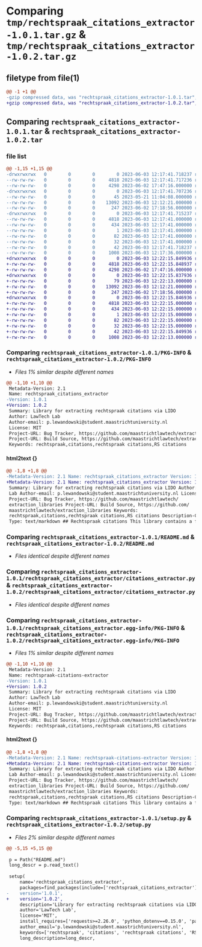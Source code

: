 # Comparing `tmp/rechtspraak_citations_extractor-1.0.1.tar.gz` & `tmp/rechtspraak_citations_extractor-1.0.2.tar.gz`

## filetype from file(1)

```diff
@@ -1 +1 @@
-gzip compressed data, was "rechtspraak_citations_extractor-1.0.1.tar", last modified: Sat Jun  3 12:17:41 2023, max compression
+gzip compressed data, was "rechtspraak_citations_extractor-1.0.2.tar", last modified: Sat Jun  3 12:22:15 2023, max compression
```

## Comparing `rechtspraak_citations_extractor-1.0.1.tar` & `rechtspraak_citations_extractor-1.0.2.tar`

### file list

```diff
@@ -1,15 +1,15 @@
-drwxrwxrwx   0        0        0        0 2023-06-03 12:17:41.718237 rechtspraak_citations_extractor-1.0.1/
--rw-rw-rw-   0        0        0     4818 2023-06-03 12:17:41.717236 rechtspraak_citations_extractor-1.0.1/PKG-INFO
--rw-rw-rw-   0        0        0     4298 2023-06-02 17:47:16.000000 rechtspraak_citations_extractor-1.0.1/README.md
-drwxrwxrwx   0        0        0        0 2023-06-03 12:17:41.707236 rechtspraak_citations_extractor-1.0.1/rechtspraak_citations_extractor/
--rw-rw-rw-   0        0        0       45 2023-05-21 11:04:08.000000 rechtspraak_citations_extractor-1.0.1/rechtspraak_citations_extractor/__init__.py
--rw-rw-rw-   0        0        0    13092 2023-06-03 12:12:21.000000 rechtspraak_citations_extractor-1.0.1/rechtspraak_citations_extractor/citations_extractor.py
--rw-rw-rw-   0        0        0      247 2023-06-02 17:18:56.000000 rechtspraak_citations_extractor-1.0.1/rechtspraak_citations_extractor/testing.py
-drwxrwxrwx   0        0        0        0 2023-06-03 12:17:41.715237 rechtspraak_citations_extractor-1.0.1/rechtspraak_citations_extractor.egg-info/
--rw-rw-rw-   0        0        0     4818 2023-06-03 12:17:41.000000 rechtspraak_citations_extractor-1.0.1/rechtspraak_citations_extractor.egg-info/PKG-INFO
--rw-rw-rw-   0        0        0      434 2023-06-03 12:17:41.000000 rechtspraak_citations_extractor-1.0.1/rechtspraak_citations_extractor.egg-info/SOURCES.txt
--rw-rw-rw-   0        0        0        1 2023-06-03 12:17:41.000000 rechtspraak_citations_extractor-1.0.1/rechtspraak_citations_extractor.egg-info/dependency_links.txt
--rw-rw-rw-   0        0        0       82 2023-06-03 12:17:41.000000 rechtspraak_citations_extractor-1.0.1/rechtspraak_citations_extractor.egg-info/requires.txt
--rw-rw-rw-   0        0        0       32 2023-06-03 12:17:41.000000 rechtspraak_citations_extractor-1.0.1/rechtspraak_citations_extractor.egg-info/top_level.txt
--rw-rw-rw-   0        0        0       42 2023-06-03 12:17:41.718237 rechtspraak_citations_extractor-1.0.1/setup.cfg
--rw-rw-rw-   0        0        0     1008 2023-06-03 12:17:36.000000 rechtspraak_citations_extractor-1.0.1/setup.py
+drwxrwxrwx   0        0        0        0 2023-06-03 12:22:15.849936 rechtspraak_citations_extractor-1.0.2/
+-rw-rw-rw-   0        0        0     4818 2023-06-03 12:22:15.848937 rechtspraak_citations_extractor-1.0.2/PKG-INFO
+-rw-rw-rw-   0        0        0     4298 2023-06-02 17:47:16.000000 rechtspraak_citations_extractor-1.0.2/README.md
+drwxrwxrwx   0        0        0        0 2023-06-03 12:22:15.837936 rechtspraak_citations_extractor-1.0.2/rechtspraak_citations_extractor/
+-rw-rw-rw-   0        0        0       79 2023-06-03 12:22:13.000000 rechtspraak_citations_extractor-1.0.2/rechtspraak_citations_extractor/__init__.py
+-rw-rw-rw-   0        0        0    13092 2023-06-03 12:12:21.000000 rechtspraak_citations_extractor-1.0.2/rechtspraak_citations_extractor/citations_extractor.py
+-rw-rw-rw-   0        0        0      247 2023-06-02 17:18:56.000000 rechtspraak_citations_extractor-1.0.2/rechtspraak_citations_extractor/testing.py
+drwxrwxrwx   0        0        0        0 2023-06-03 12:22:15.846936 rechtspraak_citations_extractor-1.0.2/rechtspraak_citations_extractor.egg-info/
+-rw-rw-rw-   0        0        0     4818 2023-06-03 12:22:15.000000 rechtspraak_citations_extractor-1.0.2/rechtspraak_citations_extractor.egg-info/PKG-INFO
+-rw-rw-rw-   0        0        0      434 2023-06-03 12:22:15.000000 rechtspraak_citations_extractor-1.0.2/rechtspraak_citations_extractor.egg-info/SOURCES.txt
+-rw-rw-rw-   0        0        0        1 2023-06-03 12:22:15.000000 rechtspraak_citations_extractor-1.0.2/rechtspraak_citations_extractor.egg-info/dependency_links.txt
+-rw-rw-rw-   0        0        0       82 2023-06-03 12:22:15.000000 rechtspraak_citations_extractor-1.0.2/rechtspraak_citations_extractor.egg-info/requires.txt
+-rw-rw-rw-   0        0        0       32 2023-06-03 12:22:15.000000 rechtspraak_citations_extractor-1.0.2/rechtspraak_citations_extractor.egg-info/top_level.txt
+-rw-rw-rw-   0        0        0       42 2023-06-03 12:22:15.849936 rechtspraak_citations_extractor-1.0.2/setup.cfg
+-rw-rw-rw-   0        0        0     1008 2023-06-03 12:22:13.000000 rechtspraak_citations_extractor-1.0.2/setup.py
```

### Comparing `rechtspraak_citations_extractor-1.0.1/PKG-INFO` & `rechtspraak_citations_extractor-1.0.2/PKG-INFO`

 * *Files 1% similar despite different names*

```diff
@@ -1,10 +1,10 @@
 Metadata-Version: 2.1
 Name: rechtspraak_citations_extractor
-Version: 1.0.1
+Version: 1.0.2
 Summary: Library for extracting rechtspraak citations via LIDO
 Author: LawTech Lab
 Author-email: p.lewandowski@student.maastrichtuniversity.nl
 License: MIT
 Project-URL: Bug Tracker, https://github.com/maastrichtlawtech/extraction_libraries
 Project-URL: Build Source, https://github.com/maastrichtlawtech/extraction_libraries
 Keywords: rechtspraak,citations,rechtspraak citations,RS citations
```

#### html2text {}

```diff
@@ -1,8 +1,8 @@
-Metadata-Version: 2.1 Name: rechtspraak_citations_extractor Version: 1.0.1
+Metadata-Version: 2.1 Name: rechtspraak_citations_extractor Version: 1.0.2
 Summary: Library for extracting rechtspraak citations via LIDO Author: LawTech
 Lab Author-email: p.lewandowski@student.maastrichtuniversity.nl License: MIT
 Project-URL: Bug Tracker, https://github.com/maastrichtlawtech/
 extraction_libraries Project-URL: Build Source, https://github.com/
 maastrichtlawtech/extraction_libraries Keywords:
 rechtspraak,citations,rechtspraak citations,RS citations Description-Content-
 Type: text/markdown ## Rechtspraak citations This library contains a function
```

### Comparing `rechtspraak_citations_extractor-1.0.1/README.md` & `rechtspraak_citations_extractor-1.0.2/README.md`

 * *Files identical despite different names*

### Comparing `rechtspraak_citations_extractor-1.0.1/rechtspraak_citations_extractor/citations_extractor.py` & `rechtspraak_citations_extractor-1.0.2/rechtspraak_citations_extractor/citations_extractor.py`

 * *Files identical despite different names*

### Comparing `rechtspraak_citations_extractor-1.0.1/rechtspraak_citations_extractor.egg-info/PKG-INFO` & `rechtspraak_citations_extractor-1.0.2/rechtspraak_citations_extractor.egg-info/PKG-INFO`

 * *Files 1% similar despite different names*

```diff
@@ -1,10 +1,10 @@
 Metadata-Version: 2.1
 Name: rechtspraak-citations-extractor
-Version: 1.0.1
+Version: 1.0.2
 Summary: Library for extracting rechtspraak citations via LIDO
 Author: LawTech Lab
 Author-email: p.lewandowski@student.maastrichtuniversity.nl
 License: MIT
 Project-URL: Bug Tracker, https://github.com/maastrichtlawtech/extraction_libraries
 Project-URL: Build Source, https://github.com/maastrichtlawtech/extraction_libraries
 Keywords: rechtspraak,citations,rechtspraak citations,RS citations
```

#### html2text {}

```diff
@@ -1,8 +1,8 @@
-Metadata-Version: 2.1 Name: rechtspraak-citations-extractor Version: 1.0.1
+Metadata-Version: 2.1 Name: rechtspraak-citations-extractor Version: 1.0.2
 Summary: Library for extracting rechtspraak citations via LIDO Author: LawTech
 Lab Author-email: p.lewandowski@student.maastrichtuniversity.nl License: MIT
 Project-URL: Bug Tracker, https://github.com/maastrichtlawtech/
 extraction_libraries Project-URL: Build Source, https://github.com/
 maastrichtlawtech/extraction_libraries Keywords:
 rechtspraak,citations,rechtspraak citations,RS citations Description-Content-
 Type: text/markdown ## Rechtspraak citations This library contains a function
```

### Comparing `rechtspraak_citations_extractor-1.0.1/setup.py` & `rechtspraak_citations_extractor-1.0.2/setup.py`

 * *Files 2% similar despite different names*

```diff
@@ -5,15 +5,15 @@
 
 p = Path("README.md")
 long_descr = p.read_text()
 
 setup(
     name='rechtspraak_citations_extractor',
     packages=find_packages(include=['rechtspraak_citations_extractor']),
-    version='1.0.1',
+    version='1.0.2',
     description='Library for extracting rechtspraak citations via LIDO',
     author='LawTech Lab',
     license='MIT',
     install_requires=['requests>=2.26.0', 'python_dotenv==0.15.0', 'pandas >=1.2.5','urllib3>=1.26.12','lxml>=4.6.3'],
     author_email='p.lewandowski@student.maastrichtuniversity.nl',
     keywords=['rechtspraak', 'citations', 'rechtspraak citations', 'RS citations'],
     long_description=long_descr,
```

